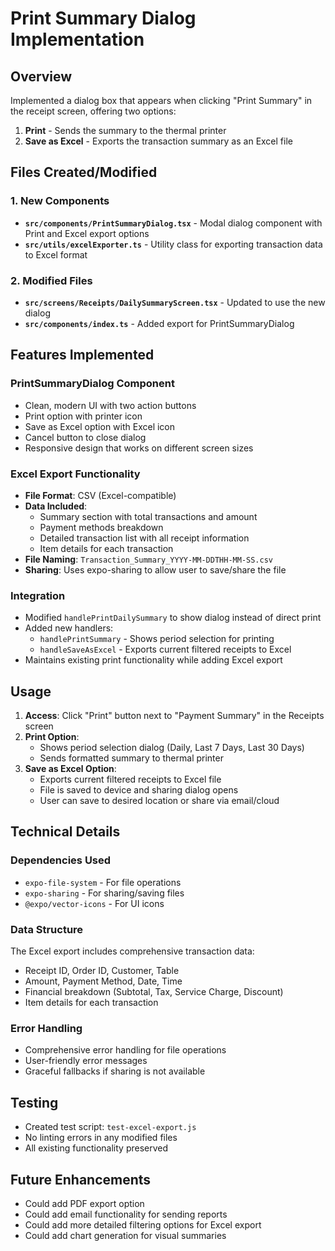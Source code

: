 # Print Summary Dialog Implementation

## Overview
Implemented a dialog box that appears when clicking "Print Summary" in the receipt screen, offering two options:
1. **Print** - Sends the summary to the thermal printer
2. **Save as Excel** - Exports the transaction summary as an Excel file

## Files Created/Modified

### 1. New Components
- **`src/components/PrintSummaryDialog.tsx`** - Modal dialog component with Print and Excel export options
- **`src/utils/excelExporter.ts`** - Utility class for exporting transaction data to Excel format

### 2. Modified Files
- **`src/screens/Receipts/DailySummaryScreen.tsx`** - Updated to use the new dialog
- **`src/components/index.ts`** - Added export for PrintSummaryDialog

## Features Implemented

### PrintSummaryDialog Component
- Clean, modern UI with two action buttons
- Print option with printer icon
- Save as Excel option with Excel icon
- Cancel button to close dialog
- Responsive design that works on different screen sizes

### Excel Export Functionality
- **File Format**: CSV (Excel-compatible)
- **Data Included**:
  - Summary section with total transactions and amount
  - Payment methods breakdown
  - Detailed transaction list with all receipt information
  - Item details for each transaction
- **File Naming**: `Transaction_Summary_YYYY-MM-DDTHH-MM-SS.csv`
- **Sharing**: Uses expo-sharing to allow user to save/share the file

### Integration
- Modified `handlePrintDailySummary` to show dialog instead of direct print
- Added new handlers:
  - `handlePrintSummary` - Shows period selection for printing
  - `handleSaveAsExcel` - Exports current filtered receipts to Excel
- Maintains existing print functionality while adding Excel export

## Usage

1. **Access**: Click "Print" button next to "Payment Summary" in the Receipts screen
2. **Print Option**: 
   - Shows period selection dialog (Daily, Last 7 Days, Last 30 Days)
   - Sends formatted summary to thermal printer
3. **Save as Excel Option**:
   - Exports current filtered receipts to Excel file
   - File is saved to device and sharing dialog opens
   - User can save to desired location or share via email/cloud

## Technical Details

### Dependencies Used
- `expo-file-system` - For file operations
- `expo-sharing` - For sharing/saving files
- `@expo/vector-icons` - For UI icons

### Data Structure
The Excel export includes comprehensive transaction data:
- Receipt ID, Order ID, Customer, Table
- Amount, Payment Method, Date, Time
- Financial breakdown (Subtotal, Tax, Service Charge, Discount)
- Item details for each transaction

### Error Handling
- Comprehensive error handling for file operations
- User-friendly error messages
- Graceful fallbacks if sharing is not available

## Testing
- Created test script: `test-excel-export.js`
- No linting errors in any modified files
- All existing functionality preserved

## Future Enhancements
- Could add PDF export option
- Could add email functionality for sending reports
- Could add more detailed filtering options for Excel export
- Could add chart generation for visual summaries
